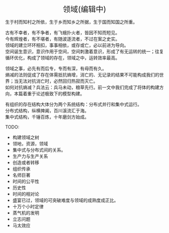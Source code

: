 <center><font size=5>领域(编辑中)</font></center>

生于村而知村之所依，生于乡而知乡之所据，生于国而知国之所重。<br/>

古有不幸者，有不争者，有飞蛾扑火者，皆因不知而短见。<br/>
今有辉煌者，有不堪者，有随波逐流者，不过在案之史实。<br/>
领域的建立环环相扣，事事相依，或存或亡，必以前进为导向。<br/>
空间诞生意识，意识作用于空间，空间刺激着意识，形成了有无运转的统一；往复循环优化，构成了领域的存在，领域之中，运转效率最高。<br/>

领域之事，必先有而后专，专而有深，有母而有久。<br/>
熵减的法则促成了存在体需扺抗熵增，消亡的、无记录的结果不可能构成我们的世界；当无法对抗消亡时，必然回归热寂而灭亡。<br/>
如何对抗熵减？兵法云：兵马未动，粮草先行。前一文中我们完成了将体的构建方向，本篇着重于论述极致下的模型构建。<br/>

有组织的存在结构大体分为两个系统结构：分布式并行和集中式运行。<br/>
分布式结构，纵横捭阖，百川溪流汇于海。<br/>
集中式结构，千锤百炼，十年磨剑方始成。<br/>

TODO: 
* 构建领域之树
* 领地，资源，领域
* 集中式与分布式间的关系。
* 生产力与生产关系
* 创造或者转移
* 组织传承
* 名师巨著
* 时间的公平性
* 历史性
* 时间的相对论
* 盛宴已过，领域的可突破难度与领域的成熟度成正比。
* 十万个小时定律
* 蒸气机的发明
* 立志问题
* 马太效应
